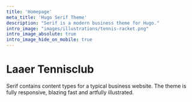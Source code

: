 ```yaml
---
title: 'Homepage'
meta_title: 'Hugo Serif Theme'
description: "Serif is a modern business theme for Hugo."
intro_image: "images/illustrations/tennis-racket.png"
intro_image_absolute: true
intro_image_hide_on_mobile: true
---
```


# Laaer Tennisclub

Serif contains content types for a typical business website. The theme is fully responsive, blazing fast and artfully illustrated.
